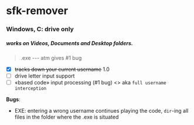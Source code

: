 # sfk-remover
### Windows, C: drive only
##### works on Videos, Documents and Desktop folders.
> .exe --- atm gives #1 bug

- [x] ~~tracks down your current username~~ 1.0
- [ ] drive letter input support
- [ ] «based code» input processing (#1 bug) <> aka `full username interception`

**Bugs**:
* EXE: entering a wrong username continues playing the code, `dir`-ing all files in the folder where the .exe is situated


